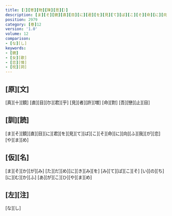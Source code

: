 ```yaml
---
title: [（][寄][物][陳][思][）]
description: [ま][そ][鏡][直][目][に][君][を][見][て][ば][こ][そ][命][に][向][ふ][我][が][恋][や][ま][め]
position: 2979
category: [巻]12
version: '1.0'
volume: 12
comparison:
- [な][し]
keywords:
- [鏡]
- [女][歌]
- [恋][情]
- [枕][詞]
---
```


## [原][文]

[真][十][鏡] [直][目][尓][君][乎] [見][者][許][増] [命][對] [吾][戀][止][目]

## [訓][読]

[ま][そ][鏡][直][目][に][君][を][見][て][ば][こ][そ][命][に][向][ふ][我][が][恋][や][ま][め]

## [仮][名]

[ま][そ][か][が][み] [た][だ][め][に][き][み][を] [み][て][ば][こ][そ] [い][の][ち][に][む][か][ふ] [あ][が][こ][ひ][や][ま][め]

## [左][注]

[な][し]
